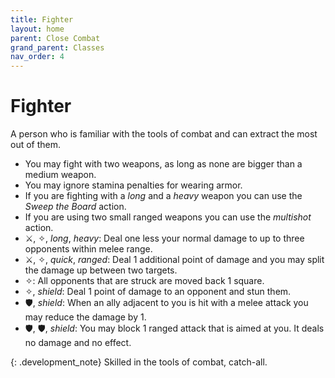 ```yaml
---
title: Fighter
layout: home
parent: Close Combat
grand_parent: Classes
nav_order: 4
---
```


# Fighter
A person who is familiar with the tools of combat and can extract the most out of them.

* You may fight with two weapons, as long as none are bigger than a medium weapon.
* You may ignore stamina penalties for wearing armor.
* If you are fighting with a _long_ and a _heavy_ weapon you can use the _Sweep the Board_ action.
* If you are using two small ranged weapons you can use the _multishot_ action.
* ⚔, ✧, _long_, _heavy_: Deal one less your normal damage to up to three opponents within melee range.
* ⚔, ✧, _quick_, _ranged_: Deal 1 additional point of damage and you may split the damage up between two targets.
* ✧: All opponents that are struck are moved back 1 square.
* ✧, _shield_: Deal 1 point of damage to an opponent and stun them.
* 🛡, _shield_: When an ally adjacent to you is hit with a melee attack you may reduce the damage by 1.
* 🛡, 🛡, _shield_: You may block 1 ranged attack that is aimed at you.  It deals no damage and no effect.

{: .development_note}
Skilled in the tools of combat, catch-all.
